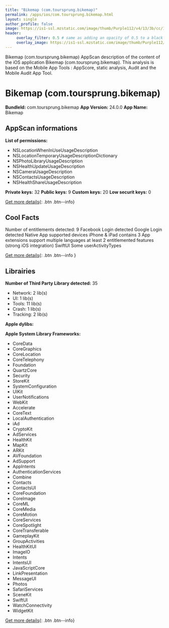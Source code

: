 ```yaml
---
title: "Bikemap (com.toursprung.bikemap)"
permalink: /apps/ios/com.toursprung.bikemap.html
layout: single
author_profile: false
image: https://is1-ssl.mzstatic.com/image/thumb/Purple112/v4/13/3b/cc/133bcce1-aa15-c3e8-97d0-73c184ea2479/AppIcon-0-1x_U007emarketing-0-0-0-7-0-0-85-220.png/512x512bb.jpg
header: 
     overlay_filter: 0.5 # same as adding an opacity of 0.5 to a black background
     overlay_image: https://is1-ssl.mzstatic.com/image/thumb/Purple112/v4/13/3b/cc/133bcce1-aa15-c3e8-97d0-73c184ea2479/AppIcon-0-1x_U007emarketing-0-0-0-7-0-0-85-220.png/512x512bb.jpg
---
```

Bikemap (com.toursprung.bikemap) AppScan description of the content of the iOS application Bikemap (com.toursprung.bikemap). This analysis is based on the Mobile App Tools : AppScore, static analysis, Audit and the Mobile Audit App Tool.

# Bikemap (com.toursprung.bikemap)

**BundleId:** com.toursprung.bikemap
**App Version:** 24.0.0
**App Name:** Bikemap


## AppScan informations 

**List of permissions:** 
- NSLocationWhenInUseUsageDescription
- NSLocationTemporaryUsageDescriptionDictionary
- NSPhotoLibraryUsageDescription
- NSHealthUpdateUsageDescription
- NSCameraUsageDescription
- NSContactsUsageDescription
- NSHealthShareUsageDescription
  
  
**Private keys:** 32
**Public keys:** 9
**Custom keys:** 20
**Low securit keys:** 0
  
[Get more details](/pricing.html){: .btn .btn--info}

## Cool Facts

Number of entitlements detected: 9
Facebook Login detected
Google Login detected
Native App
supported devices iPhone & iPad
contains 3 App extensions
support multiple languages
at least 2 entitlemented features (strong iOS integration)
SwiftUI
Some userActivityTypes
  
[Get more details](/pricing.html){: .btn .btn--info }

## Librairies 
**Number of Third Party Library detected:** 35
- Network: 2 lib(s)
- UI: 1 lib(s)
- Tools: 11 lib(s)
- Crash: 1 lib(s)
- Tracking: 2 lib(s)


**Apple dylibs:**


**Apple System Library Frameworks:**
- CoreData
- CoreGraphics
- CoreLocation
- CoreTelephony
- Foundation
- QuartzCore
- Security
- StoreKit
- SystemConfiguration
- UIKit
- UserNotifications
- WebKit
- Accelerate
- CoreText
- LocalAuthentication
- iAd
- CryptoKit
- AdServices
- HealthKit
- MapKit
- ARKit
- AVFoundation
- AdSupport
- AppIntents
- AuthenticationServices
- Combine
- Contacts
- ContactsUI
- CoreFoundation
- CoreImage
- CoreML
- CoreMedia
- CoreMotion
- CoreServices
- CoreSpotlight
- CoreTransferable
- GameplayKit
- GroupActivities
- HealthKitUI
- ImageIO
- Intents
- IntentsUI
- JavaScriptCore
- LinkPresentation
- MessageUI
- Photos
- SafariServices
- SceneKit
- SwiftUI
- WatchConnectivity
- WidgetKit


  
[Get more details](/pricing.html){: .btn .btn--info}

